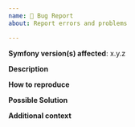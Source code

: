 ```yaml
---
name: 🐛 Bug Report
about: Report errors and problems

---
```


<!--
    The Symfony Code of Conduct applies to all the activity on this repository.
    See https://symfony.com/doc/current/contributing/code_of_conduct/index.html
-->

**Symfony version(s) affected**: x.y.z

**Description**  
<!-- A clear and concise description of the problem. -->

**How to reproduce**  
<!-- Code and/or config needed to reproduce the problem. If it's a complex bug,
     create a "bug reproducer" as explained in:
     https://symfony.com/doc/current/contributing/code/reproducer.html -->

**Possible Solution**  
<!--- Optional: only if you have suggestions on a fix/reason for the bug -->

**Additional context**  
<!-- Optional: any other context about the problem: log messages, screenshots, etc. -->
